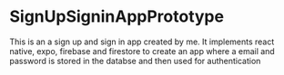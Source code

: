 # SignUpSigninAppPrototype
This is an a sign up and sign in app created by me. It implements react native, expo, firebase and firestore to create an app where a email and password is stored in the databse and then used for authentication
